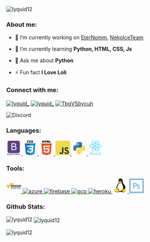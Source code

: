
<p align="left"> <img src="https://komarev.com/ghpvc/?username=lyquid12&label=Profile%20Views&color=00ff6e&style=flat" alt="lyquid12" /> </p>

<h3 align="left">About me:</h3>

- 🔭 I’m currently working on [EterNomm](https://github.com/EterNomm), [NekoIceTeam](https://github.com/NekoIceTeam)

- 🌱 I’m currently learning **Python, HTML, CSS, Js**

- 💬 Ask me about **Python**

- ⚡ Fun fact **I Love Loli**

<h3 align="left">Connect with me:</h3>
<p align="left">
<a href="https://twitter.com/lyquid_" target="blank"><img align="center" src="https://raw.githubusercontent.com/rahuldkjain/github-profile-readme-generator/master/src/images/icons/Social/twitter.svg" alt="lyquid_" height="30" width="40" /></a>
<a href="https://instagram.com/lyquid_" target="blank"><img align="center" src="https://raw.githubusercontent.com/rahuldkjain/github-profile-readme-generator/master/src/images/icons/Social/instagram.svg" alt="lyquid_" height="30" width="40" /></a>
<a href="https://discord.gg/TbgVSbycuh" target="blank"><img align="center" src="https://raw.githubusercontent.com/rahuldkjain/github-profile-readme-generator/master/src/images/icons/Social/discord.svg" alt="TbgVSbycuh" height="30" width="40" /></a>
</p>

![Discord](https://img.shields.io/discord/887650006977347594?label=Discord)

<h3 align="left">Languages:</h3>
<p align="left"> <a href="https://getbootstrap.com" target="_blank"> <img src="https://raw.githubusercontent.com/devicons/devicon/master/icons/bootstrap/bootstrap-plain-wordmark.svg" alt="bootstrap" width="40" height="40"/> </a> <a href="https://www.w3schools.com/css/" target="_blank"> <img src="https://raw.githubusercontent.com/devicons/devicon/master/icons/css3/css3-original-wordmark.svg" alt="css3" width="40" height="40"/> </a> <a href="https://www.w3.org/html/" target="_blank"> <img src="https://raw.githubusercontent.com/devicons/devicon/master/icons/html5/html5-original-wordmark.svg" alt="html5" width="40" height="40"/> </a> <a href="https://developer.mozilla.org/en-US/docs/Web/JavaScript" target="_blank"> <img src="https://raw.githubusercontent.com/devicons/devicon/master/icons/javascript/javascript-original.svg" alt="javascript" width="40" height="40"/> </a> <a href="https://www.python.org" target="_blank"> <img src="https://raw.githubusercontent.com/devicons/devicon/master/icons/python/python-original.svg" alt="python" width="40" height="40"/> </a> <a href="https://reactjs.org/" target="_blank"> <img src="https://raw.githubusercontent.com/devicons/devicon/master/icons/react/react-original-wordmark.svg" alt="react" width="40" height="40"/> </a> </p>

<h3 align="left">Tools:</h3>
<p align="left"> <a href="https://aws.amazon.com" target="_blank"> <img src="https://raw.githubusercontent.com/devicons/devicon/master/icons/amazonwebservices/amazonwebservices-original-wordmark.svg" alt="aws" width="40" height="40"/> </a> <a href="https://azure.microsoft.com/en-in/" target="_blank"> <img src="https://www.vectorlogo.zone/logos/microsoft_azure/microsoft_azure-icon.svg" alt="azure" width="40" height="40"/> </a> <a href="https://firebase.google.com/" target="_blank"> <img src="https://www.vectorlogo.zone/logos/firebase/firebase-icon.svg" alt="firebase" width="40" height="40"/> </a> <a href="https://cloud.google.com" target="_blank"> <img src="https://www.vectorlogo.zone/logos/google_cloud/google_cloud-icon.svg" alt="gcp" width="40" height="40"/> </a> <a href="https://heroku.com" target="_blank"> <img src="https://www.vectorlogo.zone/logos/heroku/heroku-icon.svg" alt="heroku" width="40" height="40"/> </a> <a href="https://www.linux.org/" target="_blank"> <img src="https://raw.githubusercontent.com/devicons/devicon/master/icons/linux/linux-original.svg" alt="linux" width="40" height="40"/> </a> <a href="https://www.photoshop.com/en" target="_blank"> <img src="https://raw.githubusercontent.com/devicons/devicon/master/icons/photoshop/photoshop-line.svg" alt="photoshop" width="40" height="40"/> </a> </p>


<h3 align="left">Github Stats:</h3>
<p><img align="left" src="https://github-readme-stats.vercel.app/api/top-langs?username=lyquid12&show_icons=true&theme=tokyonight&locale=en&layout=compact" alt="lyquid12" /></p>

<p>&nbsp;<img align="center" src="https://github-readme-stats.vercel.app/api?username=lyquid12&show_icons=true&theme=radical&locale=en" alt="lyquid12" /></p>

<p><img align="center" src="https://github-readme-streak-stats.herokuapp.com/?user=lyquid12&theme=dark" alt="lyquid12" /></p>
